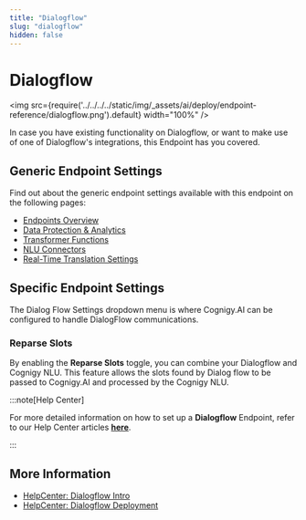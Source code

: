 ```yaml
---
title: "Dialogflow" 
slug: "dialogflow" 
hidden: false 
---
```


# Dialogflow

<img src={require('../../../../static/img/_assets/ai/deploy/endpoint-reference/dialogflow.png').default} width="100%" />

In case you have existing functionality on Dialogflow, or want to make use of one of Dialogflow's integrations, this Endpoint has you covered. 

## Generic Endpoint Settings

Find out about the generic endpoint settings available with this endpoint on the following pages:

- [Endpoints Overview](../endpoints/overview.md) 
- [Data Protection & Analytics](../endpoints/data-protection-and-analytics.md)
- [Transformer Functions](../endpoints/transformers/transformers.md) 
- [NLU Connectors](../../empower/nlu/external/nlu-connectors.md)
- [Real-Time Translation Settings](../endpoints/real-time-translation-settings.md) 

## Specific Endpoint Settings

The Dialog Flow Settings dropdown menu is where Cognigy.AI can be configured to handle DialogFlow communications.

### Reparse Slots

By enabling the **Reparse Slots** toggle, you can combine your Dialogflow and Cognigy NLU. This feature allows the slots found by Dialog flow to be passed to Cognigy.AI and processed by the Cognigy NLU.

:::note[Help Center]

  For more detailed information on how to set up a **Dialogflow** Endpoint, refer to our Help Center articles [**here**](https://support.cognigy.com/hc/en-us/articles/360016153980).

:::

## More Information
- [HelpCenter: Dialogflow Intro ](https://support.cognigy.com/hc/en-us/articles/360016153980)
- [HelpCenter: Dialogflow Deployment](https://support.cognigy.com/hc/en-us/articles/360016154040)